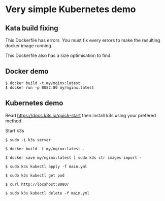 # Very simple Kubernetes demo

## Kata build fixing

This Dockerfile has errors. You must fix every errors to make the resulting docker image running.

This Dockerfile also has a size optimisation to find.

## Docker demo

```
$ docker build -t my/nginx:latest .
$ docker run -p 8082:80 my/nginx:latest
```

## Kubernetes demo

Read https://docs.k3s.io/quick-start then install k3s using your prefered method.

Start k3s

```
$ sudo -i k3s server
```


```
$ docker build -t my/nginx:latest .

$ docker save my/nginx:latest | sudo k3s ctr images import -

$ sudo k3s kubectl apply -f main.yml

$ sudo k3s kubectl get pod

$ curl http://locahost:8080/

$ sudo k3s kubectl delete -f main.yml
```